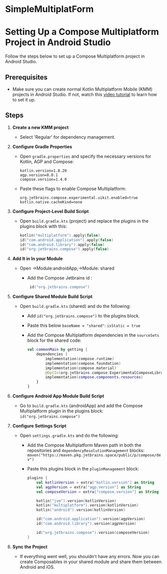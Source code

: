# SimpleMultiplatForm
# Setting Up a Compose Multiplatform Project in Android Studio

Follow the steps below to set up a Compose Multiplatform project in Android Studio.

## Prerequisites
- Make sure you can create normal Kotlin Multiplatform Mobile (KMM) projects in Android Studio. If not, watch this [video tutorial](https://youtu.be/7Wl-G8aXxDA) to learn how to set it up.

## Steps

1. **Create a new KMM project**
    - Select 'Regular' for dependency management.

2. **Configure Gradle Properties**
    - Open `gradle.properties` and specify the necessary versions for Kotlin, AGP and Compose:

      ```properties
      kotlin.version=1.8.20
      agp.version=8.0.1
      compose.version=1.4.0
      ```

    - Paste these flags to enable Compose Multiplatform:

      ```properties
      org.jetbrains.compose.experimental.uikit.enabled=true
      kotlin.native.cacheKind=none
      ```

3. **Configure Project-Level Build Script**
    - Open `build.gradle.kts` (project) and replace the plugins in the plugins block with this:

      ```kotlin
      kotlin("multiplatform").apply(false)
      id("com.android.application").apply(false)
      id("com.android.library").apply(false)
      id("org.jetbrains.compose").apply(false)
      ``` 
4. **Add It in In your Module** 

    - Open →Module:androidApp,→Module: shared
        - Add the Compose Jetbrains id :

          ```kotlin
           id("org.jetbrains.compose")
          ```
5. **Configure Shared Module Build Script**
    - Open `build.gradle.kts` (shared) and do the following:
        - Add `id("org.jetbrains.compose")` to the plugins block.
        - Paste this below `baseName = "shared"`: `isStatic = true`
        - Add the Compose Multiplatform dependencies in the `sourceSets` block for the shared code:

          ```kotlin
          val commonMain by getting {
              dependencies {
                  implementation(compose.runtime)
                  implementation(compose.foundation)
                  implementation(compose.material)
                  @OptIn(org.jetbrains.compose.ExperimentalComposeLibrary::class)
                  implementation(compose.components.resources)
              }
          }
          ```

6. **Configure Android App Module Build Script**
    - Go to `build.gradle.kts` (androidApp) and add the Compose Multiplatform plugin in the plugins block: `id("org.jetbrains.compose")`

7. **Configure Settings Script**
    - Open `settings.gradle.kts` and do the following:
        - Add the Compose Multiplatform Maven path in both the repositories and `dependencyResolutionManagement` blocks: `maven("https://maven.pkg.jetbrains.space/public/p/compose/dev")`
        - Paste this plugins block in the `pluginManagement` block:

          ```kotlin
          plugins {
              val kotlinVersion = extra["kotlin.version"] as String
              val agpVersion = extra["agp.version"] as String
              val composeVersion = extra["compose.version"] as String
   
              kotlin("jvm").version(kotlinVersion)
              kotlin("multiplatform").version(kotlinVersion)
              kotlin("android").version(kotlinVersion)
   
              id("com.android.application").version(agpVersion)
              id("com.android.library").version(agpVersion)
   
              id("org.jetbrains.compose").version(composeVersion)
          }
          ```

8. **Sync the Project**
    - If everything went well, you shouldn't have any errors. Now you can create Composables in your shared module and share them between Android and iOS.
